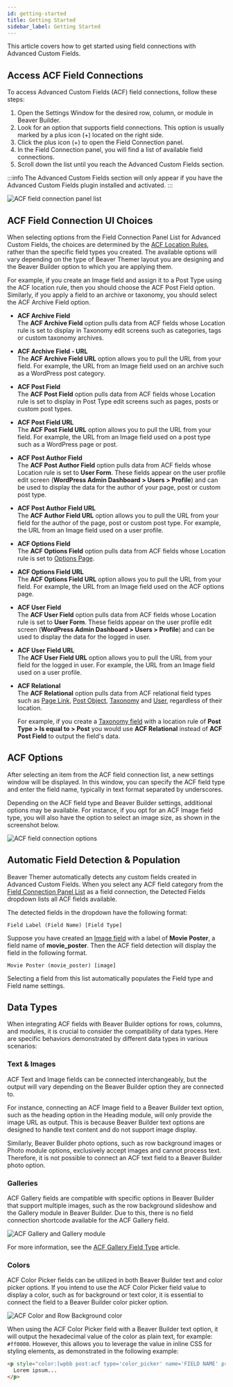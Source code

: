 ```yaml
---
id: getting-started
title: Getting Started
sidebar_label: Getting Started
---
```


This article covers how to get started using field connections with Advanced Custom Fields.

## Access ACF Field Connections

To access Advanced Custom Fields (ACF) field connections, follow these steps:

1. Open the Settings Window for the desired row, column, or module in Beaver Builder.
2. Look for an option that supports field connections. This option is usually marked by a plus icon (+) located on the right side.
3. Click the plus icon (+) to open the Field Connection panel.
4. In the Field Connection panel, you will find a list of available field connections.
5. Scroll down the list until you reach the Advanced Custom Fields section.

:::info
The Advanced Custom Fields section will only appear if you have the Advanced Custom Fields plugin installed and activated.
:::

![ACF field connection panel list](/img/beaver-themer/integrations--acf--getting-started--1.jpg)

## ACF Field Connection UI Choices

When selecting options from the Field Connection Panel List for Advanced Custom Fields, the choices are determined by the [ACF Location Rules](https://www.advancedcustomfields.com/resources/custom-location-rules/), rather than the specific field types you created. The available options will vary depending on the type of Beaver Themer layout you are designing and the Beaver Builder option to which you are applying them.

For example, if you create an Image field and assign it to a Post Type using the ACF location rule, then you should choose the ACF Post Field option. Similarly, if you apply a field to an archive or taxonomy, you should select the ACF Archive Field option.

* **ACF Archive Field**  
The **ACF Archive Field** option pulls data from ACF fields whose Location rule is set to display in Taxonomy edit screens such as categories, tags or custom taxonomy archives.

* **ACF Archive Field - URL**  
The **ACF Archive Field URL** option allows you to pull the URL from your field. For example, the URL from an Image field used on an archive such as a WordPress post category.

* **ACF Post Field**  
The **ACF Post Field** option pulls data from ACF fields whose Location rule is set to display in Post Type edit screens such as pages, posts or custom post types.

* **ACF Post Field URL**  
The **ACF Post Field URL** option allows you to pull the URL from your field. For example, the URL from an Image field used on a post type such as a WordPress page or post.

* **ACF Post Author Field**  
The **ACF Post Author Field** option pulls data from ACF fields whose Location rule is set to **User Form**. These fields appear on the user profile edit screen (**WordPress Admin Dashboard > Users > Profile**) and can be used to display the data for the author of your page, post or custom post type.

* **ACF Post Author Field URL**  
The **ACF Author Field URL** option allows you to pull the URL from your field for the author of the page, post or custom post type. For example, the URL from an Image field used on a user profile.

* **ACF Options Field**  
The **ACF Options Field** option pulls data from ACF fields whose Location rule is set to [Options Page](options-page.md).

* **ACF Options Field URL**  
The **ACF Options Field URL** option allows you to pull the URL from your field. For example, the URL from an Image field used on the ACF options page.

* **ACF User Field**  
The **ACF User Field** option pulls data from ACF fields whose Location rule is set to **User Form**. These fields appear on the user profile edit screen (**WordPress Admin Dashboard > Users > Profile**) and can be used to display the data for the logged in user.

* **ACF User Field URL**  
The **ACF User Field URL** option allows you to pull the URL from your field for the logged in user. For example, the URL from an Image field used on a user profile.

* **ACF Relational**  
The **ACF Relational** option pulls data from ACF relational field types such as [Page Link](field-types/page-link.md), [Post Object](field-types/post-object.md), [Taxonomy](field-types/taxonomy.md) and [User](field-types/user.md), regardless of their location.  
  
  For example, if you create a [Taxonomy field](field-types/taxonomy.md) with a location rule of **Post Type > Is equal to > Post** you would use **ACF Relational** instead of **ACF Post Field** to output the field's data.

## ACF Options

After selecting an item from the ACF field connection list, a new settings window will be displayed. In this window, you can specify the ACF field type and enter the field name, typically in text format separated by underscores.

Depending on the ACF field type and Beaver Builder settings, additional options may be available. For instance, if you opt for an ACF Image field type, you will also have the option to select an image size, as shown in the screenshot below.

![ACF field connection options](/img/beaver-themer/integrations--acf--getting-started--2.jpg)

## Automatic Field Detection & Population

Beaver Themer automatically detects any custom fields created in Advanced Custom Fields. When you select any ACF field category from the [Field Connection Panel List](../work-with-field-connections.md#add-a-field-connection) as a field connection, the Detected Fields dropdown lists all ACF fields available.

The detected fields in the dropdown have the following format:

```markup
Field Label (Field Name) [Field Type]
```

Suppose you have created an [Image field](field-types/image.md) with a label of **Movie Poster**, a field name of **movie_poster**. Then the ACF field detection will display the field in the following format.

```markup
Movie Poster (movie_poster) [image]
```

Selecting a field from this list automatically populates the Field type and Field name settings.


## Data Types

When integrating ACF fields with Beaver Builder options for rows, columns, and modules, it is crucial to consider the compatibility of data types. Here are specific behaviors demonstrated by different data types in various scenarios:

### Text & Images

ACF Text and Image fields can be connected interchangeably, but the output will vary depending on the Beaver Builder option they are connected to.

For instance, connecting an ACF Image field to a Beaver Builder text option, such as the heading option in the Heading module, will only provide the image URL as output. This is because Beaver Builder text options are designed to handle text content and do not support image display.

Similarly, Beaver Builder photo options, such as row background images or Photo module options, exclusively accept images and cannot process text. Therefore, it is not possible to connect an ACF text field to a Beaver Builder photo option.

### Galleries

ACF Gallery fields are compatible with specific options in Beaver Builder that support multiple images, such as the row background slideshow and the Gallery module in Beaver Builder. Due to this, there is no field connection shortcode available for the ACF Gallery field.

![ACF Gallery and Gallery module](/img/beaver-themer/integrations--acf--getting-started--3.jpg)

For more information, see the [ACF Gallery Field Type](field-types/gallery.md) article.

### Colors

ACF Color Picker fields can be utilized in both Beaver Builder text and color picker options. If you intend to use the ACF Color Picker field value to display a color, such as for background or text color, it is essential to connect the field to a Beaver Builder color picker option.

![ACF Color and Row Background color](/img/beaver-themer/integrations--acf--getting-started--4.jpg)

When using the ACF Color Picker field with a Beaver Builder text option, it will output the hexadecimal value of the color as plain text, for example: `#ff0000`. However, this allows you to leverage the value in inline CSS for styling elements, as demonstrated in the following example:

```html
<p style="color:[wpbb post:acf type='color_picker' name='FIELD NAME' prefix='1']">
  Lorem ipsum...
</p>
```
